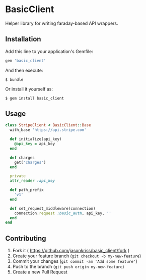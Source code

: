 # BasicClient

Helper library for writing faraday-based API wrappers.

## Installation

Add this line to your application's Gemfile:

```ruby
gem 'basic_client'
```

And then execute:

    $ bundle

Or install it yourself as:

    $ gem install basic_client

## Usage

```ruby
class StripeClient < BasicClient::Base
  with_base 'https://api.stripe.com'

  def initialize(api_key)
    @api_key = api_key
  end

  def charges
    get('charges')
  end

  private
  attr_reader :api_key

  def path_prefix
    'v1'
  end

  def set_request_middleware(connection)
    connection.request :basic_auth, api_key, ''
  end
end
```

## Contributing

1. Fork it ( https://github.com/jasonkriss/basic_client/fork )
2. Create your feature branch (`git checkout -b my-new-feature`)
3. Commit your changes (`git commit -am 'Add some feature'`)
4. Push to the branch (`git push origin my-new-feature`)
5. Create a new Pull Request
